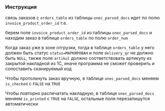 ### Инструкция 

связь заказов с ```orders_table``` из таблицы ```onec_parsed_docs``` идет по полю ```invoice_product_order_id``` т.е.

берем поле ```invoice_product_order_id``` из таблицы ```onec_parsed_docs``` и находим заказ в таблице ```orders_table``` по полю ```order_num```

Когда заказ уже в зоне отгрузки, тогда в таблице ```orders_table``` у него должен быть статус ```status=МАРКИРОВАН``` и поле ```delivery_qr``` не должно быть ```NULL```, также поле ```artikul``` должно соответствовать артикулу из закрытой накладной из 1С, иначе программа не сможет проверить и сопоставить сканируемый код

Чтобы протолкнуть заказ вручную, в таблице ```onec_parsed_docs``` меняем ```is_checked``` с ```FALSE``` на ```TRUE```

Чтобы повторно распечатать накладную, в таблице ```onec_parsed_docs``` меняем ```is_printed``` с ```TRUE``` на ```FALSE```, остальные поля перезапишутся автоматически
